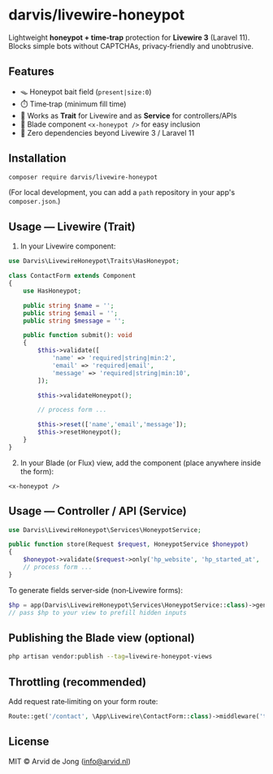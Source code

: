 # darvis/livewire-honeypot

Lightweight **honeypot + time‑trap** protection for **Livewire 3** (Laravel 11).  
Blocks simple bots without CAPTCHAs, privacy‑friendly and unobtrusive.

## Features
- 🪤 Honeypot bait field (`present|size:0`)
- ⏱️ Time‑trap (minimum fill time)
- 🧩 Works as **Trait** for Livewire and as **Service** for controllers/APIs
- 🧱 Blade component `<x-honeypot />` for easy inclusion
- 🔌 Zero dependencies beyond Livewire 3 / Laravel 11

## Installation

```bash
composer require darvis/livewire-honeypot
```

(For local development, you can add a `path` repository in your app's `composer.json`.)

## Usage — Livewire (Trait)

1) In your Livewire component:

```php
use Darvis\LivewireHoneypot\Traits\HasHoneypot;

class ContactForm extends Component
{
    use HasHoneypot;

    public string $name = '';
    public string $email = '';
    public string $message = '';

    public function submit(): void
    {
        $this->validate([
            'name' => 'required|string|min:2',
            'email' => 'required|email',
            'message' => 'required|string|min:10',
        ]);

        $this->validateHoneypot();

        // process form ...

        $this->reset(['name','email','message']);
        $this->resetHoneypot();
    }
}
```

2) In your Blade (or Flux) view, add the component (place anywhere inside the form):

```blade
<x-honeypot />
```

## Usage — Controller / API (Service)

```php
use Darvis\LivewireHoneypot\Services\HoneypotService;

public function store(Request $request, HoneypotService $honeypot)
{
    $honeypot->validate($request->only('hp_website', 'hp_started_at', 'hp_token'));
    // process form ...
}
```

To generate fields server‑side (non‑Livewire forms):

```php
$hp = app(Darvis\LivewireHoneypot\Services\HoneypotService::class)->generate();
// pass $hp to your view to prefill hidden inputs
```

## Publishing the Blade view (optional)
```bash
php artisan vendor:publish --tag=livewire-honeypot-views
```

## Throttling (recommended)
Add request rate‑limiting on your form route:

```php
Route::get('/contact', \App\Livewire\ContactForm::class)->middleware('throttle:10,1');
```

## License
MIT © Arvid de Jong (info@arvid.nl)